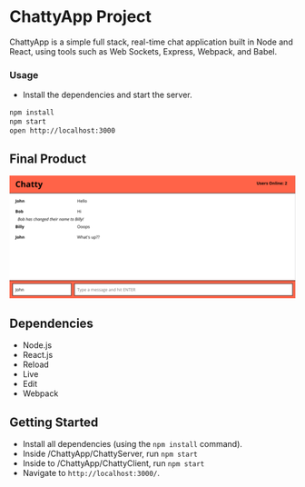 # ChattyApp Project

ChattyApp is a simple full stack, real-time chat application built in Node and React, using tools such as Web Sockets, Express, Webpack, and Babel.


### Usage

- Install the dependencies and start the server.

```
npm install
npm start
open http://localhost:3000
```


## Final Product

!["Screenshot of ChattyApp messages"](/docs/chatty-app-main-page.png)


## Dependencies

- Node.js
- React.js
- Reload
- Live
- Edit
- Webpack

## Getting Started

- Install all dependencies (using the `npm install` command).
- Inside /ChattyApp/ChattyServer, run `npm start`
- Inside to /ChattyApp/ChattyClient, run `npm start`
- Navigate to `http://localhost:3000/`.